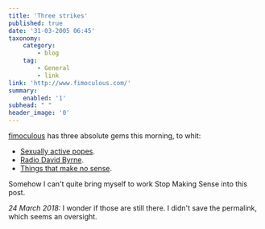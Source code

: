 ```yaml
---
title: 'Three strikes'
published: true
date: '31-03-2005 06:45'
taxonomy:
    category:
        - blog
    tag:
        - General
        - link
link: 'http://www.fimoculous.com/' 
summary:
    enabled: '1'
subhead: " "
header_image: '0'
---
```


[fimoculous](http://www.fimoculous.com/) has three absolute gems this morning, to whit:

* [Sexually active popes](http://en.wikipedia.org/wiki/List_of_most_sexually_active_popes).
* [Radio David Byrne](http://davidbyrne.com/radio/index.php).
* [Things that make no sense](http://www.newscientist.com/channel/space/mg18524911.600).

Somehow I can't quite bring myself to work Stop Making Sense into this post.

*24 March 2018:* I wonder if those are still there. I didn't save the permalink, which seems an oversight.